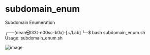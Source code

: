 # subdomain_enum
Subdomain Enumeration

┌──(dean㉿l33t-n00sc-b0x)-[~/Lab]
└─$ bash subdomain_enum.sh                                                                                                                                                                 
Usage: subdomain_enum.sh <domain>

![image](https://github.com/gunma/subdomain_enum/assets/4534011/a7b51edb-a1d9-45a2-9115-00808669e310)
